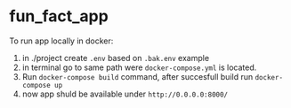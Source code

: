 # fun_fact_app

To run app locally in docker:
1. in ./project create `.env` based on `.bak.env` example
2. in terminal go to same path were `docker-compose.yml` is located.
3. Run `docker-compose build` command, after succesfull build run `docker-compose up`
4. now app shuld be available under `http://0.0.0.0:8000/`
